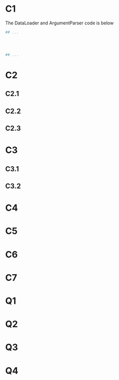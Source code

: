 # C1

The DataLoader and ArgumentParser code is below

```python
## ...




## ...
```



# C2



## C2.1

## C2.2

## C2.3





# C3

## C3.1

## C3.2





# C4

# C5

# C6

# C7

# Q1

# Q2

# Q3

# Q4

